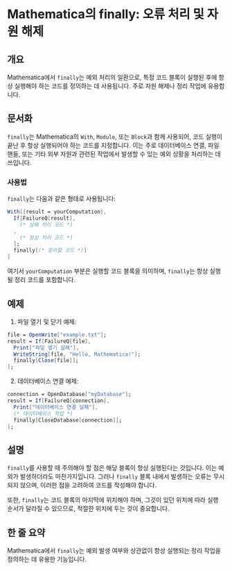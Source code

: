 <!--
Meta Description: # Mathematica의 finally: 오류 처리 및 자원 해제 ## 개요 Mathematica에서 `finally`는 예외 처리의 일환으로, 특정 코드 블록이 실행된 후에 항상 실행해야 하는 코드를 정의하는 데 사용됩니다. 주로 자원 해제나 정리 작업에 유용합니다...
Meta Keywords: finally, 코드를, 데이터베이스, mathematica, result
-->

# Mathematica의 finally: 오류 처리 및 자원 해제

## 개요
Mathematica에서 `finally`는 예외 처리의 일환으로, 특정 코드 블록이 실행된 후에 항상 실행해야 하는 코드를 정의하는 데 사용됩니다. 주로 자원 해제나 정리 작업에 유용합니다.

## 문서화
`finally`는 Mathematica의 `With`, `Module`, 또는 `Block`과 함께 사용되어, 코드 실행이 끝난 후 항상 실행되어야 하는 코드를 지정합니다. 이는 주로 데이터베이스 연결, 파일 핸들, 또는 기타 외부 자원과 관련된 작업에서 발생할 수 있는 예외 상황을 처리하는 데 쓰입니다.

### 사용법
`finally`는 다음과 같은 형태로 사용됩니다:
```mathematica
With[{result = yourComputation}, 
  If[FailureQ[result], 
    (* 실패 처리 코드 *)
  , 
    (* 정상 처리 코드 *)
  ];
  finally[(* 정리할 코드 *)]
]
```
여기서 `yourComputation` 부분은 실행할 코드 블록을 의미하며, `finally`는 항상 실행될 정리 코드를 포함합니다.

## 예제
1. 파일 열기 및 닫기 예제:
```mathematica
file = OpenWrite["example.txt"];
result = If[FailureQ[file], 
  Print["파일 열기 실패"], 
  WriteString[file, "Hello, Mathematica!"];
  finally[Close[file]];
];
```

2. 데이터베이스 연결 예제:
```mathematica
connection = OpenDatabase["myDatabase"];
result = If[FailureQ[connection], 
  Print["데이터베이스 연결 실패"], 
  (* 데이터베이스 작업 *)
  finally[CloseDatabase[connection]];
];
```

## 설명
`finally`를 사용할 때 주의해야 할 점은 해당 블록이 항상 실행된다는 것입니다. 이는 예외가 발생하더라도 마찬가지입니다. 그러나 `finally` 블록 내에서 발생하는 오류는 무시되지 않으며, 이러한 점을 고려하여 코드를 작성해야 합니다.

또한, `finally`는 코드 블록의 마지막에 위치해야 하며, 그것이 있던 위치에 따라 실행 순서가 달라질 수 있으므로, 적절한 위치에 두는 것이 중요합니다.

## 한 줄 요약
Mathematica에서 `finally`는 예외 발생 여부와 상관없이 항상 실행되는 정리 작업을 정의하는 데 유용한 기능입니다.